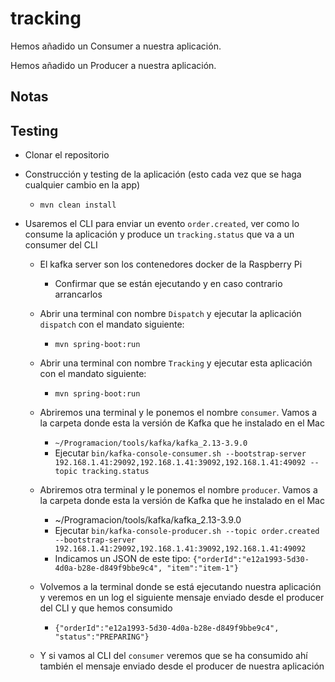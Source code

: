 # tracking

Hemos añadido un Consumer a nuestra aplicación.

Hemos añadido un Producer a nuestra aplicación.

## Notas

## Testing

- Clonar el repositorio
- Construcción y testing de la aplicación (esto cada vez que se haga cualquier cambio en la app)
  - `mvn clean install`

- Usaremos el CLI para enviar un evento `order.created`, ver como lo consume la aplicación y produce un `tracking.status` que va a un consumer del CLI
  - El kafka server son los contenedores docker de la Raspberry Pi
    - Confirmar que se están ejecutando y en caso contrario arrancarlos
  - Abrir una terminal con nombre `Dispatch` y ejecutar la aplicación `dispatch` con el mandato siguiente:
    - `mvn spring-boot:run`
  - Abrir una terminal con nombre `Tracking` y ejecutar esta aplicación con el mandato siguiente:
    - `mvn spring-boot:run`
    
  - Abriremos una terminal y le ponemos el nombre `consumer`. Vamos a la carpeta donde esta la versión de Kafka que he instalado en el Mac
    - `~/Programacion/tools/kafka/kafka_2.13-3.9.0`
    - Ejecutar `bin/kafka-console-consumer.sh --bootstrap-server 192.168.1.41:29092,192.168.1.41:39092,192.168.1.41:49092 --topic tracking.status`

  - Abriremos otra terminal y le ponemos el nombre `producer`. Vamos a la carpeta donde esta la versión de Kafka que he instalado en el Mac
    - ~/Programacion/tools/kafka/kafka_2.13-3.9.0
    - Ejecutar `bin/kafka-console-producer.sh --topic order.created --bootstrap-server 192.168.1.41:29092,192.168.1.41:39092,192.168.1.41:49092`
    - Indicamos un JSON de este tipo: `{"orderId":"e12a1993-5d30-4d0a-b28e-d849f9bbe9c4", "item":"item-1"}`

  - Volvemos a la terminal donde se está ejecutando nuestra aplicación y veremos en un log el siguiente mensaje enviado desde el producer del CLI y que hemos consumido
    - `{"orderId":"e12a1993-5d30-4d0a-b28e-d849f9bbe9c4", "status":"PREPARING"}`
  - Y si vamos al CLI del `consumer` veremos que se ha consumido ahí también el mensaje enviado desde el producer de nuestra aplicación
